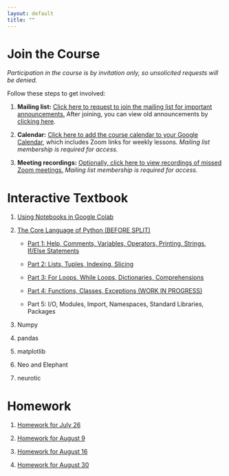 ```yaml
---
layout: default
title: ""
---
```


# Join the Course

*Participation in the course is by invitation only, so unsolicited requests will be denied.*

Follow these steps to get involved:

1. **Mailing list:** [Click here to request to join the mailing list for important announcements.](https://groups.google.com/forum/?oldui=1#!forum/neuropython/join) After joining, you can view old announcements by [clicking here](https://groups.google.com/g/neuropython).

2. **Calendar:** [Click here to add the course calendar to your Google Calendar](https://calendar.google.com/calendar?cid=N2h1Z2gxbXZ0dWxjMmFoOW5vZGlsMHVvZXNAZ3JvdXAuY2FsZW5kYXIuZ29vZ2xlLmNvbQ), which includes Zoom links for weekly lessons. *Mailing list membership is required for access.*

3. **Meeting recordings:** [Optionally, click here to view recordings of missed Zoom meetings.](https://drive.google.com/drive/folders/1ZqjNGsG4w4A3G97Dta610GvOsQAUGgkq?usp=sharing) *Mailing list membership is required for access.*

# Interactive Textbook

1. [Using Notebooks in Google Colab](https://colab.research.google.com/github/jpgill86/python-for-neuroscientists/blob/master/notebooks/01-Using-Notebooks-in-Google-Colab.ipynb)

2. [The Core Language of Python (BEFORE SPLIT)](https://colab.research.google.com/github/jpgill86/python-for-neuroscientists/blob/master/notebooks/02-The-Core-Language-of-Python.ipynb)

    * [Part 1: Help, Comments, Variables, Operators, Printing, Strings, If/Else Statements](https://colab.research.google.com/github/jpgill86/python-for-neuroscientists/blob/master/notebooks/02.1-The-Core-Language-of-Python.ipynb)

    * [Part 2: Lists, Tuples, Indexing, Slicing](https://colab.research.google.com/github/jpgill86/python-for-neuroscientists/blob/master/notebooks/02.2-The-Core-Language-of-Python.ipynb)

    * [Part 3: For Loops, While Loops, Dictionaries, Comprehensions](https://colab.research.google.com/github/jpgill86/python-for-neuroscientists/blob/master/notebooks/02.3-The-Core-Language-of-Python.ipynb)

    * [Part 4: Functions, Classes, Exceptions (WORK IN PROGRESS)](https://colab.research.google.com/github/jpgill86/python-for-neuroscientists/blob/master/notebooks/02.4-The-Core-Language-of-Python.ipynb)

    * Part 5: I/O, Modules, Import, Namespaces, Standard Libraries, Packages

3. Numpy

4. pandas

5. matplotlib

6. Neo and Elephant

7. neurotic

# Homework

1. [Homework for July 26](https://colab.research.google.com/github/jpgill86/python-for-neuroscientists/blob/master/notebooks/homework/Homework-01.ipynb)

2. [Homework for August 9](https://colab.research.google.com/github/jpgill86/python-for-neuroscientists/blob/master/notebooks/homework/Homework-02.ipynb)

3. [Homework for August 16](https://colab.research.google.com/github/jpgill86/python-for-neuroscientists/blob/master/notebooks/homework/Homework-03.ipynb)

4. [Homework for August 30](https://colab.research.google.com/github/jpgill86/python-for-neuroscientists/blob/master/notebooks/homework/Homework-04.ipynb)
